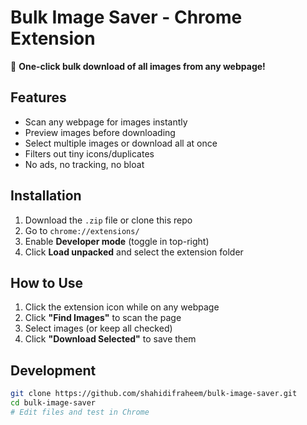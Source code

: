 # Bulk Image Saver - Chrome Extension
📸 **One-click bulk download of all images from any webpage!**

## Features
- Scan any webpage for images instantly
- Preview images before downloading
- Select multiple images or download all at once
- Filters out tiny icons/duplicates
- No ads, no tracking, no bloat

## Installation
1. Download the `.zip` file or clone this repo
2. Go to `chrome://extensions/`
3. Enable **Developer mode** (toggle in top-right)
4. Click **Load unpacked** and select the extension folder

## How to Use
1. Click the extension icon while on any webpage
2. Click **"Find Images"** to scan the page
3. Select images (or keep all checked)
4. Click **"Download Selected"** to save them

## Development
```bash
git clone https://github.com/shahidifraheem/bulk-image-saver.git
cd bulk-image-saver
# Edit files and test in Chrome
```